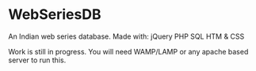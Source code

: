 # WebSeriesDB
An Indian web series database.
Made with:
jQuery 
PHP
SQL
HTM & CSS

Work is still in progress. 
You will need WAMP/LAMP or any apache based server to run this.
